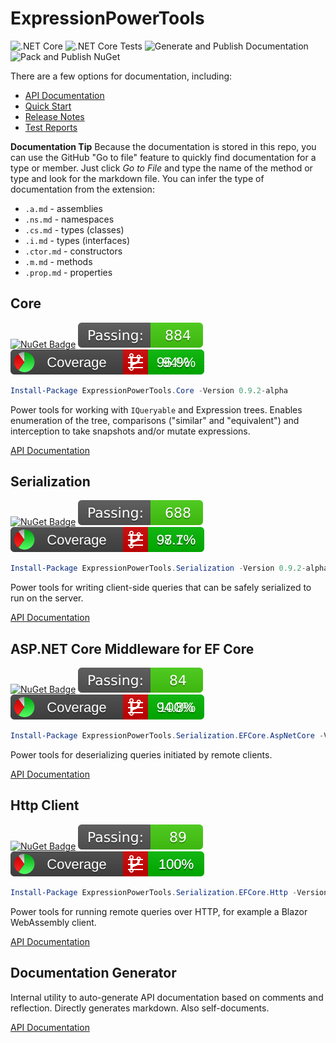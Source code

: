 # ExpressionPowerTools

![.NET Core](https://github.com/JeremyLikness/ExpressionPowerTools/workflows/.NET%20Core/badge.svg)
![.NET Core Tests](https://github.com/JeremyLikness/ExpressionPowerTools/workflows/.NET%20Core%20Tests/badge.svg)
![Generate and Publish Documentation](https://github.com/JeremyLikness/ExpressionPowerTools/workflows/Generate%20and%20Publish%20Documentation/badge.svg)
![Pack and Publish NuGet](https://github.com/JeremyLikness/ExpressionPowerTools/workflows/Pack%20and%20Publish%20NuGet/badge.svg)

There are a few options for documentation, including:

- [API Documentation](docs/index.md)
- [Quick Start](docs/quickstart.md)
- [Release Notes](./Releases.md)
- [Test Reports](docs/test/index.md)

**Documentation Tip** Because the documentation is stored in this repo, you can use the GitHub "Go to file" feature to quickly find documentation for a type or member. Just click _Go to File_ and type the name of the method or type and look for the markdown file. You can infer the type of documentation from the extension:

- `.a.md` - assemblies
- `.ns.md` - namespaces
- `.cs.md` - types (classes)
- `.i.md` - types (interfaces)
- `.ctor.md` - constructors
- `.m.md` - methods
- `.prop.md` - properties

## Core

[![NuGet Badge](https://buildstats.info/nuget/ExpressionPowerTools.Core?includePreReleases=true)](https://www.nuget.org/packages/ExpressionPowerTools.Core)
[![Tests](docs/test/ExpressionPowerTools.Core.Tests.svg)](docs/test//ExpressionPowerTools.Core.test.md)
[![Coverage](docs/test/ExpressionPowerTools.Core.Coverage.svg)](docs/test//ExpressionPowerTools.Core.coverage.md)

```powershell
Install-Package ExpressionPowerTools.Core -Version 0.9.2-alpha
```

Power tools for working with `IQueryable` and Expression trees. Enables enumeration of the tree, comparisons ("similar" and "equivalent") and interception to take snapshots and/or mutate expressions.  

[API Documentation](docs/api/ExpressionPowerTools.Core.a.md)

## Serialization

[![NuGet Badge](https://buildstats.info/nuget/ExpressionPowerTools.Serialization?includePreReleases=true)](https://www.nuget.org/packages/ExpressionPowerTools.Serialization)
[![Tests](docs/test/ExpressionPowerTools.Serialization.Tests.svg)](docs/test//ExpressionPowerTools.Serialization.test.md)
[![Coverage](docs/test/ExpressionPowerTools.Serialization.Coverage.svg)](docs/test//ExpressionPowerTools.Serialization.coverage.md)

```powershell
Install-Package ExpressionPowerTools.Serialization -Version 0.9.2-alpha
```

Power tools for writing client-side queries that can be safely serialized to run on the server.

[API Documentation](docs/api/ExpressionPowerTools.Serialization.a.md)

## ASP.NET Core Middleware for EF Core

[![NuGet Badge](https://buildstats.info/nuget/ExpressionPowerTools.Serialization.EFCore.AspNetCore?includePreReleases=true)](https://www.nuget.org/packages/ExpressionPowerTools.Serialization.EFCore.AspNetCore)
[![Tests](docs/test/ExpressionPowerTools.Serialization.EFCore.AspNetCore.Tests.svg)](docs/test//ExpressionPowerTools.Serialization.EFCore.AspNetCore.test.md)
[![Coverage](docs/test/ExpressionPowerTools.Serialization.EFCore.AspNetCore.Coverage.svg)](docs/test//ExpressionPowerTools.Serialization.EFCore.AspNetCore.coverage.md)

```powershell
Install-Package ExpressionPowerTools.Serialization.EFCore.AspNetCore -Version 0.9.2-alpha
```

Power tools for deserializing queries initiated by remote clients.

[API Documentation](docs/api/ExpressionPowerTools.Serialization.EFCore.AspNetCore.a.md)

## Http Client

[![NuGet Badge](https://buildstats.info/nuget/ExpressionPowerTools.Serialization.EFCore.Http?includePreReleases=true)](https://www.nuget.org/packages/ExpressionPowerTools.Serialization.EFCore.Http)
[![Tests](docs/test/ExpressionPowerTools.Serialization.EFCore.Http.Tests.svg)](docs/test//ExpressionPowerTools.Serialization.EFCore.Http.test.md)
[![Coverage](docs/test/ExpressionPowerTools.Serialization.EFCore.Http.Coverage.svg)](docs/test//ExpressionPowerTools.Serialization.EFCore.Http.coverage.md)


```powershell
Install-Package ExpressionPowerTools.Serialization.EFCore.Http -Version 0.9.2-alpha
```

Power tools for running remote queries over HTTP, for example a Blazor WebAssembly client.

[API Documentation](docs/api/ExpressionPowerTools.Serialization.EFCore.Http.a.md)

## Documentation Generator

Internal utility to auto-generate API documentation based on comments and reflection. Directly generates markdown. Also self-documents.

[API Documentation](docs/api/ExpressionPowerTools.Utilities.DocumentGenerator.a.md)
